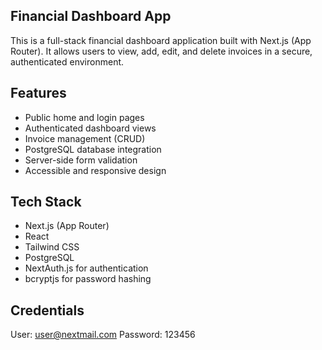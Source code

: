 ## Financial Dashboard App

This is a full-stack financial dashboard application built with Next.js (App Router). It allows users to view, add, edit, and delete invoices in a secure, authenticated environment.

## Features

- Public home and login pages
- Authenticated dashboard views
- Invoice management (CRUD)
- PostgreSQL database integration
- Server-side form validation
- Accessible and responsive design

## Tech Stack

- Next.js (App Router)
- React
- Tailwind CSS
- PostgreSQL
- NextAuth.js for authentication
- bcryptjs for password hashing

## Credentials
User: user@nextmail.com
Password: 123456
